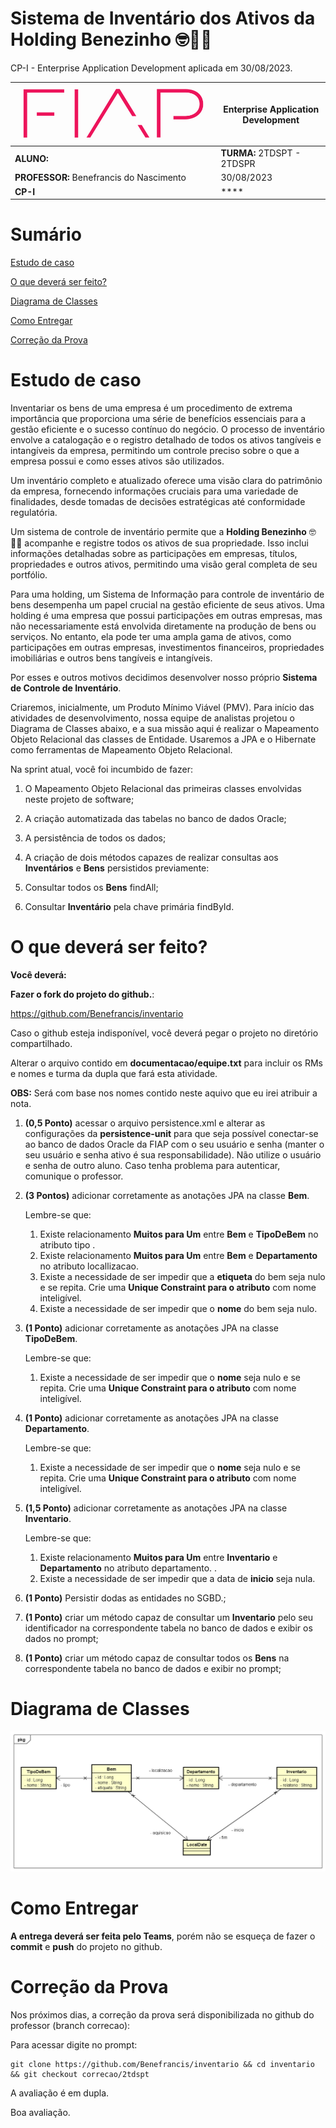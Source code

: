# Sistema de Inventário dos Ativos da Holding Benezinho 🤓👍🏾

CP-I - Enterprise Application Development aplicada em 30/08/2023.


| ![](documentacao/fiap.jpg)               | **Enterprise Application Development** |
|------------------------------------------|----------------------------------------|
| **ALUNO:**                               | **TURMA:** 2TDSPT  - 2TDSPR            |
| **PROFESSOR:** Benefrancis do Nascimento | 30/08/2023                             |
| **CP-I**                                 | ****                                   |

# Sumário


[Estudo de caso ](#_Estudo_de_caso)

[O que deverá ser feito? ](#_O_que_devera_ser_feito)

[Diagrama de Classes ](#_Diagrama_de_Classes)

[Como Entregar ](#_Entrega)

[Correção da Prova ](#_Correcao)

<a id="_Estudo_de_caso"></a>

# Estudo de caso

Inventariar os bens de uma empresa é um procedimento de extrema importância que proporciona uma série de benefícios essenciais para a gestão eficiente e o sucesso contínuo do negócio. O processo de inventário envolve a catalogação e o registro detalhado de todos os ativos tangíveis e intangíveis da empresa, permitindo um controle preciso sobre o que a empresa possui e como esses ativos são utilizados.

Um inventário completo e atualizado oferece uma visão clara do patrimônio da empresa, fornecendo informações cruciais para uma variedade de finalidades, desde tomadas de decisões estratégicas até conformidade regulatória.

Um sistema de controle de inventário permite que a **Holding Benezinho** 🤓👍🏾 acompanhe e registre todos os ativos de sua propriedade. Isso inclui informações detalhadas sobre as participações em empresas, títulos, propriedades e outros ativos, permitindo uma visão geral completa de seu portfólio.

Para uma holding, um Sistema de Informação para controle de inventário de bens desempenha um papel crucial na gestão eficiente de seus ativos. Uma holding é uma empresa que possui participações em outras empresas, mas não necessariamente está envolvida diretamente na produção de bens ou serviços. No entanto, ela pode ter uma ampla gama de ativos, como participações em outras empresas, investimentos financeiros, propriedades imobiliárias e outros bens tangíveis e intangíveis.

Por esses e outros motivos decidimos desenvolver nosso próprio **Sistema de Controle de Inventário**.

Criaremos, inicialmente, um Produto Mínimo Viável (PMV). Para início das atividades de desenvolvimento, nossa equipe de analistas projetou o Diagrama de Classes abaixo, e a sua missão aqui é realizar o Mapeamento Objeto Relacional das classes de Entidade. Usaremos a JPA e o Hibernate como ferramentas de Mapeamento Objeto Relacional.

Na sprint atual, você foi incumbido de fazer:

1. O Mapeamento Objeto Relacional das primeiras classes envolvidas neste projeto de software;

2. A criação automatizada das tabelas no banco de dados Oracle;

3. A persistência de todos os dados;

4. A criação de dois métodos capazes de realizar consultas aos **Inventários** e **Bens** persistidos previamente:

5. Consultar todos os **Bens** findAll;

6. Consultar **Inventário** pela chave primária findById.



<a id="_O_que_devera_ser_feito"></a>

# O que deverá ser feito?


**Você deverá:**

**Fazer o fork do projeto do github.**:

https://github.com/Benefrancis/inventario

Caso o github esteja indisponível, você deverá pegar o projeto no diretório compartilhado.

Alterar o arquivo contido em  **documentacao/equipe.txt** para incluir os RMs e nomes e turma da dupla que fará esta atividade.

**OBS:** Será com base nos nomes contido neste aquivo que eu irei atribuir a nota.

1. **(0,5 Ponto)** acessar o arquivo persistence.xml e alterar as configurações da **persistence-unit** para que seja possível conectar-se ao banco de dados Oracle da FIAP com o seu usuário e senha (manter o seu usuário e senha ativo é sua responsabilidade). Não utilize o usuário e senha de outro aluno. Caso tenha problema para autenticar, comunique o professor.


2. **(3 Pontos)** adicionar corretamente as anotações JPA na classe **Bem**.

    Lembre-se que:


    1. Existe relacionamento **Muitos para Um** entre **Bem** e **TipoDeBem** no atributo tipo                                                                                                                                                                                                                                             .
    2. Existe relacionamento **Muitos para Um** entre **Bem** e **Departamento**  no atributo locallizacao. 
    3. Existe a necessidade de ser impedir que a **etiqueta** do bem seja nulo e se repita. Crie uma **Unique Constraint para o atributo** com nome inteligível.
    4. Existe a necessidade de ser impedir que o **nome** do bem seja nulo.


3. **(1 Ponto)** adicionar corretamente as anotações JPA na classe **TipoDeBem**.
    

   Lembre-se que:

    1. Existe a necessidade de ser impedir que o **nome** seja nulo e se repita. Crie uma **Unique Constraint para o atributo** com nome inteligível.


4. **(1 Ponto)** adicionar corretamente as anotações JPA na classe **Departamento**.

    Lembre-se que:


    1. Existe a necessidade de ser impedir que o **nome** seja nulo e se repita. Crie uma **Unique Constraint para o atributo** com nome inteligível.



5. **(1,5 Ponto)** adicionar corretamente as anotações JPA na classe **Inventario**.
   
    Lembre-se que:


    1. Existe relacionamento **Muitos para Um** entre **Inventario** e **Departamento** no atributo departamento.                                                                                                                                                                                                                                             .
    4. Existe a necessidade de ser impedir que a data de **inicio**  seja nula.



6. **(1 Ponto)** Persistir dodas as entidades no SGBD.;

7. **(1 Ponto)** criar um método capaz de consultar um **Inventario** pelo seu identificador na correspondente tabela no banco de dados e exibir os dados no prompt;

8. **(1 Ponto)** criar um método capaz de consultar todos os **Bens** na correspondente tabela no banco de dados e exibir no prompt;


<a id="_Diagrama_de_Classes"></a>

# Diagrama de Classes

<img src="documentacao/diagrama.png" title="Diagrama de Classes">


<a id="_Entrega"></a>

# Como Entregar

**A entrega deverá ser feita pelo Teams**, porém não se esqueça de fazer o **commit** e **push** do projeto no github.


<a id="_Correcao"></a>

# Correção da Prova

Nos próximos dias, a correção da prova será disponibilizada no github do professor (branch correcao):

Para acessar digite no prompt:

```shell
git clone https://github.com/Benefrancis/inventario && cd inventario && git checkout correcao/2tdspt
```


A avaliação é em dupla.


Boa avaliação.
